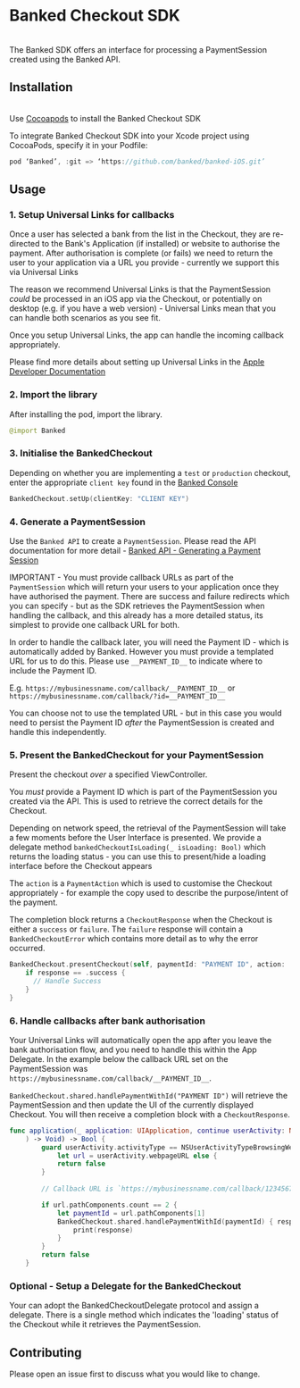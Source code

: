 # Banked Checkout SDK
\
The Banked SDK offers an interface for processing a PaymentSession created using the Banked API.

## Installation
\
Use [Cocoapods](https://cocoapods.org/) to install the Banked Checkout SDK

To integrate Banked Checkout SDK into your Xcode project using CocoaPods, specify it in your Podfile:

```swift
pod ‘Banked’, :git => ‘https://github.com/banked/banked-iOS.git’
```

## Usage

### 1. Setup Universal Links for callbacks

Once a user has selected a bank from the list in the Checkout, they are re-directed to the Bank's Application (if installed) or website to authorise the payment. After authorisation is complete (or fails) we need to return the user to your application via a URL you provide - currently we support this via Universal Links

The reason we recommend Universal Links is that the PaymentSession _could_ be processed in an iOS app via the Checkout, or potentially on desktop (e.g. if you have a web version) - Universal Links mean that you can handle both scenarios as you see fit.

Once you setup Universal Links, the app can handle the incoming callback appropriately.

Please find more details about setting up Universal Links in the [Apple Developer Documentation](https://developer.apple.com/documentation/uikit/inter-process_communication/allowing_apps_and_websites_to_link_to_your_content) 


### 2. Import the library

After installing the pod, import the library.

```swift
@import Banked
```

### 3. Initialise the BankedCheckout

Depending on whether you are implementing a `test` or `production` checkout, enter the appropriate `client key` found in the [Banked Console](https://console.banked.com/client_keys)

```swift
BankedCheckout.setUp(clientKey: "CLIENT KEY")
```

### 4. Generate a PaymentSession

Use the `Banked API` to create a `PaymentSession`. Please read the API documentation for more detail - [Banked API - Generating a Payment Session](https://developer.banked.com/docs/getting-started#3-generate-a-payment-session)

IMPORTANT - You must provide callback URLs as part of the `PaymentSession` which will return your users to your application once they have authorised the payment. There are success and failure redirects which you can specify - but as the SDK retrieves the PaymentSession when handling the callback, and this already has a more detailed status, its simplest to provide one callback URL for both.

In order to handle the callback later, you will need the Payment ID - which is automatically added by Banked. However you must provide a templated URL for us to do this. Please use `__PAYMENT_ID__` to indicate where to include the Payment ID.

E.g. `https://mybusinessname.com/callback/__PAYMENT_ID__` or `https://mybusinessname.com/callback/?id=__PAYMENT_ID__`

You can choose not to use the templated URL - but in this case you would need to persist the Payment ID _after_ the PaymentSession is created and handle this independently. 

### 5. Present the BankedCheckout for your PaymentSession

Present the checkout *over* a specified ViewController. 

You *must* provide a Payment ID which is part of the PaymentSession you created via the API. This is used to retrieve the correct details for the Checkout.

Depending on network speed, the retrieval of the PaymentSession  will take a few moments before the User Interface is presented. We provide a delegate method `bankedCheckoutIsLoading(_ isLoading: Bool)` which returns the loading status - you can use this to present/hide a loading interface before the Checkout appears

The `action` is a `PaymentAction` which is used to customise the Checkout appropriately - for example the copy used to describe the purpose/intent of the payment.

The completion block returns a `CheckoutResponse` when the Checkout is either a `success` or `failure`. The `failure` response will contain a `BankedCheckoutError` which contains more detail as to why the error occurred.

```swift
BankedCheckout.presentCheckout(self, paymentId: "PAYMENT ID", action: .pay){ (response) in
    if response == .success {
      // Handle Success
    }
}
```

### 6. Handle callbacks after bank authorisation

Your Universal Links will automatically open the app after you leave the bank authorisation flow, and you need to handle this within the App Delegate. In the example below the callback URL set on the PaymentSession was `https://mybusinessname.com/callback/__PAYMENT_ID__`.

`BankedCheckout.shared.handlePaymentWithId("PAYMENT ID")` will retrieve the PaymentSession and then update the UI of the currently displayed Checkout. You will then receive a completion block with a `CheckoutResponse`.

```swift
func application(_ application: UIApplication, continue userActivity: NSUserActivity, restorationHandler: @escaping ([UIUserActivityRestoring]?
    ) -> Void) -> Bool {
        guard userActivity.activityType == NSUserActivityTypeBrowsingWeb,
            let url = userActivity.webpageURL else {
            return false
        }
        
        // Callback URL is `https://mybusinessname.com/callback/1234567`

        if url.pathComponents.count == 2 {
            let paymentId = url.pathComponents[1]
            BankedCheckout.shared.handlePaymentWithId(paymentId) { response in
                print(response)
            }
        }
        return false
    }
```


### Optional - Setup a Delegate for the BankedCheckout

Your can adopt the BankedCheckoutDelegate protocol and assign a delegate. There is a single method which indicates the 'loading' status of the Checkout while it retrieves the PaymentSession. 

## Contributing
Please open an issue first to discuss what you would like to change.
